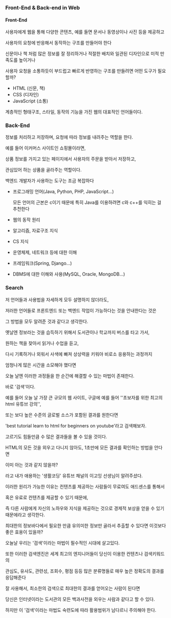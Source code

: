### Front-End & Back-end in Web



#### Front-End

사용자에게 웹을 통해 다양한 콘텐츠, 예를 들면 문서나 동영상이나 사진 등을 제공하고

사용차의 요청에 반응해서 동작하는 구조를 만들어야 한다

신문이나 책 처럼 많은 정보를 잘 정리하거나 적절한 배치와 일관된 디자인으로 미적 만족도를 높이거나

사용자 요청을 소통하듯이 부드럽고 빠르게 반영하는 구조를 만들려면 어떤 도구가 필요할까?

- HTML (신문, 책)
- CSS (디자인)
- JavaScript (소통)

계층적인 형태구조,  스타일,  동작의 기능을 가진 웹의 대표적인 언어들이다.



### Back-End

정보를 처리하고 저장하며, 요청에 따라 정보를 내려주는 역할을 한다.

예를 들어 이커머스 사이트인 쇼핑몰이라면,

상품 정보를 가지고 있는 페이지에서 사용자의 주문을 받아서 저장하고, 

관심있어 하는 상품을 골라주는  역할이다.



백엔드 개발자가 사용하는 도구는 조금 복잡하다

- 프로그래밍 언어(Java, Python, PHP, JavaScript...)

  모든 언어의 근본은 c이기 때문에 특히 Java를 이용하려면 c와 c++를 익히는 걸 추천한다

- 웹의 동작 원리
- 알고리즘, 자료구조 지식
- CS 지식
- 운영체제, 네트워크 등에 대한 이해
- 프레임워크(Spring, Django...)
- DBMS에 대한 이해와 사용(MySQL, Oracle, MongoDB...)



###  Search

저 언어들과 사용법을 자세하게 모두 설명하지 않더라도,  

저러한 언어들로 프론트엔드 또는 백엔드 작업이 가능하다는 것을 안내한다는 것은 

그 방법을 모두 알려준 것과 같다고 생각한다.

옛날엔 정보라는 것을 습득하기 위해서 도서관이나 학교까지 버스를 타고 가서,

원하는 책을 찾아서 읽거나 수업을 듣고,

다시 기록하거나 외워서 사색에 빠져 상상력을 키워야 비로소 응용하는 과정까지

엄청나게 많은 시간을 소모해야 했다면 

오늘 날엔 이러한 과정들을 한 순간에 해결할 수 있는 마법이 존재한다.

바로 '검색'이다.



예를 들어 오늘 날 가장 큰 규모의 웹 사이트, 구글에 예를 들어 ''초보자를 위한 최고의  html 유튜브 강의'',

또는 보다 높은 수준의 글로벌 소스가 포함된 결과를 원한다면

 'best tutorial learn to html for beginners on youtube'라고 검색해보자.

고르기도 힘들만큼 수 많은 결과들을 볼 수 있을 것이다.

HTML의 모든 것을 외우고 다니지 않아도, 1초만에 모든 결과를 확인하는 방법을 안다면

이미 아는 것과 같지 않을까?

라고 내가 애용하는 '생활코딩' 유튜브 채널의 이고잉 선생님이 알려주셨다.



이러한 원리가 가능한 이유는 컨텐츠를 제공하는 사람들이 무료여도 애드센스를 통해서 

혹은 유료로 컨텐츠를 제공할 수 있기 때문에,

즉 다른 사람에게 자신의 노하우와 지식을 제공하는 것으로 경제적 보상을 얻을 수 있기 때문에라고 생각한다.

최대한의 정보바다에서 필요한 만큼 유의미한 정보만 골라서 추출할 수 있다면 이것보다 좋은 효용이 있을까?

오늘날 우리는 '검색'이라는 마법이 필수적인 시대에 살고있다.



또한 이러한 검색엔진은 세계 최고의 엔지니어들이 당신이 이용한 컨텐츠나 검색키워드의 

관심도, 유사도, 관련성, 조회수, 평점 등등 많은 분류명들로 매우 높은 정확도의 결과를 응답해준다



잘 사용해서, 최소한의 검색으로 최대한의 결과를 얻어오는 사람이 된다면

당신은 인터넷이라는 도서관의 모든 백과사전을 외우는 사람과 같다고 할 수 있다.

하지만 이 '검색'이라는 마법도 숙련도에 따라 활용범위가 남다르니 주의해야 한다.





